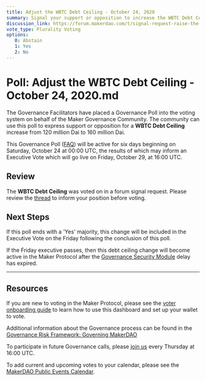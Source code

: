 ```yaml
---
title: Adjust the WBTC Debt Ceiling - October 24, 2020
summary: Signal your support or opposition to increase the WBTC Debt Ceiling from 120 million Dai to 160 million Dai
discussion_link: https://forum.makerdao.com/t/signal-request-raise-the-wbtc-debt-ceiling/4861
vote_type: Plurality Voting
options:
   0: Abstain
   1: Yes
   2: No
---
```

# Poll: Adjust the WBTC Debt Ceiling - October 24, 2020.md

The Governance Facilitators have placed a Governance Poll into the voting system on behalf of the Maker Governance Community. The community can use this poll to express support or opposition for a **WBTC Debt Ceiling** increase from 120 million Dai to 160 million Dai.

This Governance Poll ([FAQ](https://forum.makerdao.com/t/signal-request-raise-the-wbtc-debt-ceiling/4861)) will be active for six days beginning on Saturday, October 24 at 00:00 UTC, the results of which may inform an Executive Vote which will go live on Friday, October 29, at 16:00 UTC.

## Review

The **WBTC Debt Ceiling** was voted on in a forum signal request. Please review the [thread](https://forum.makerdao.com/t/signal-request-raise-the-wbtc-debt-ceiling/4861) to inform your position before voting.

## Next Steps

If this poll ends with a 'Yes' majority, this change will be included in the Executive Vote on the Friday following the conclusion of this poll. 

If the Friday executive passes, then this debt ceiling change will become active in the Maker Protocol after the [Governance Security Module](https://forum.makerdao.com/tag/govsec-module) delay has expired.

---

## Resources

If you are new to voting in the Maker Protocol, please see the [voter onboarding guide](https://community-development.makerdao.com/onboarding/voter-onboarding) to learn how to use this dashboard and set up your wallet to vote.

Additional information about the Governance process can be found in the [Governance Risk Framework: Governing MakerDAO](https://community-development.makerdao.com/governance/governance-risk-framework)

To participate in future Governance calls, please [join us](https://community-development.makerdao.com/governance/governance-and-risk-meetings) every Thursday at 16:00 UTC.

To add current and upcoming votes to your calendar, please see the [MakerDAO Public Events Calendar](https://calendar.google.com/calendar/embed?src=makerdao.com_3efhm2ghipksegl009ktniomdk%40group.calendar.google.com&ctz=America%2FLos_Angeles).
